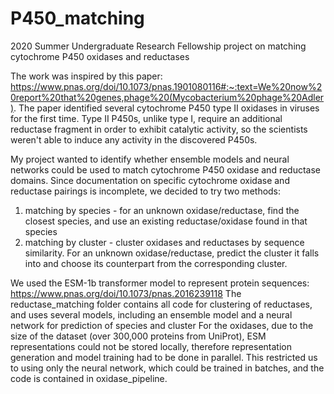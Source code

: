 # P450_matching
2020 Summer Undergraduate Research Fellowship project on matching cytochrome P450 oxidases and reductases

The work was inspired by this paper: https://www.pnas.org/doi/10.1073/pnas.1901080116#:~:text=We%20now%20report%20that%20genes,phage%20(Mycobacterium%20phage%20Adler). The paper identified several cytochrome P450 type II oxidases in viruses for the first time. Type II P450s, unlike type I, require an additional reductase fragment in order to exhibit catalytic activity, so the scientists weren't able to induce any activity in the discovered P450s. 

My project wanted to identify whether ensemble models and neural networks could be used to match cytochrome P450 oxidase and reductase domains. Since documentation on specific cytochrome oxidase and reductase pairings is incomplete, we decided to try two methods:
1. matching by species - for an unknown oxidase/reductase, find the closest species, and use an existing reductase/oxidase found in that species 
2. matching by cluster - cluster oxidases and reductases by sequence similarity. For an unknown oxidase/reductase, predict the cluster it falls into and choose its counterpart from the corresponding cluster. 

We used the ESM-1b transformer model to represent protein sequences: https://www.pnas.org/doi/10.1073/pnas.2016239118
The reductase_matching folder contains all code for clustering of reductases, and uses several models, including an ensemble model and a neural network for prediction of species and cluster
For the oxidases, due to the size of the dataset (over 300,000 proteins from UniProt), ESM representations could not be stored locally, therefore representation generation and model training had to be done in parallel. This restricted us to using only the neural network, which could be trained in batches, and the code is contained in oxidase_pipeline. 
